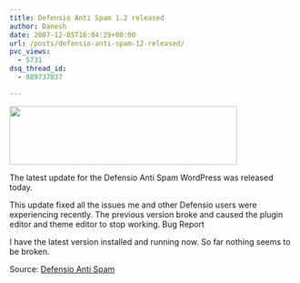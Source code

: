 ```yaml
---
title: Defensio Anti Spam 1.2 released
author: Danesh
date: 2007-12-05T16:04:29+00:00
url: /posts/defensio-anti-spam-12-released/
pvc_views:
  - 5731
dsq_thread_id:
  - 889737037

---
```

<img loading="lazy" src="http://img156.imageshack.us/img156/9283/derfensiobanneryv1.jpg" height="103" width="400" />

The latest update for the Defensio Anti Spam WordPress was released today.

This update fixed all the issues me and other Defensio users were experiencing recently. The previous version broke and caused the plugin editor and theme editor to stop working. Bug Report

I have the latest version installed and running now. So far nothing seems to be broken.

Source: [Defensio Anti Spam][1]

 [1]: http://blog.defensio.com/2007/12/04/time-to-update/